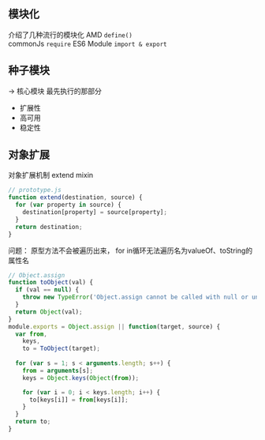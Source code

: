 ## 模块化

介绍了几种流行的模块化
AMD `define()`  
commonJs `require` 
ES6 Module `import & export`

## 种子模块

-> 核心模块 最先执行的那部分

* 扩展性
* 高可用
* 稳定性

## 对象扩展

对象扩展机制  extend  mixin

```js
// prototype.js
function extend(destination, source) {
  for (var property in source) {
    destination[property] = source[property];
  }
  return destination;
}
```

问题： 原型方法不会被遍历出来， for in循环无法遍历名为valueOf、toString的属性名

```js
// Object.assign
function toObject(val) {
  if (val == null) {
    throw new TypeError('Object.assign cannot be called with null or undefined.')
  }
  return Object(val);
}
module.exports = Object.assign || function(target, source) {
  var from,
    keys,
    to = ToObject(target);
  
  for (var s = 1; s < arguments.length; s++) {
    from = arguments[s];
    keys = Object.keys(Object(from));

    for (var i = 0; i < keys.length; i++) {
      to[keys[i]] = from[keys[i]];
    }
  }
  return to;
}
```